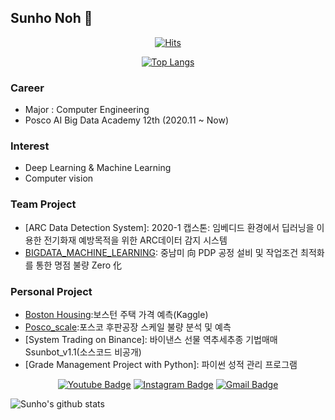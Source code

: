 ﻿## Sunho Noh 👋

  <div align=center>

  [![Hits](https://hits.seeyoufarm.com/api/count/incr/badge.svg?url=https%3A%2F%2Fgithub.com%2Fnsh6547)](https://hits.seeyoufarm.com)
  
  </div>
  
  
  <div align=center>
  
  [![Top Langs](https://github-readme-stats.vercel.app/api/top-langs/?username=nsh6547&layout=compact)](https://github.com/anuraghazra/github-readme-stats)
  
  </div>

### Career
* Major : Computer Engineering
* Posco AI Big Data Academy 12th (2020.11 ~ Now)


### Interest
- Deep Learning & Machine Learning
- Computer vision

### Team Project
- [ARC Data Detection System]: 2020-1 캡스톤: 임베디드 환경에서 딥러닝을 이용한 전기화재 예방목적을 위한 ARC데이터 감지 시스템
- [BIGDATA_MACHINE_LEARNING](https://github.com/nsh6547/POSCO_BigdataProject_PDP-ProcessImprovement): 중남미 向 PDP 공정 설비 및 작업조건 최적화를 통한 명점 불량 Zero 化

### Personal Project
- [Boston Housing](https://github.com/nsh6547/POSCO_BigdataProject_PDP-ProcessImprovement):보스턴 주택 가격 예측(Kaggle)
- [Posco_scale](https://github.com/nsh6547/POSCO_BigdataProject_PDP-ProcessImprovement):포스코 후판공장 스케일 불량 분석 및 예측
- [System Trading on Binance]: 바이낸스 선물 역추세추종 기법매매 Ssunbot_v1.1(소스코드 비공개)
- [Grade Management Project with Python]: 파이썬 성적 관리 프로그램




<div align=center>

[![Youtube Badge](https://img.shields.io/badge/Youtube-ff0000?style=flat-square&logo=youtube&link=https://www.youtube.com/channel/UCSqTyzqkV8qCR8atX8lf9aA)](https://www.youtube.com/channel/UCSqTyzqkV8qCR8atX8lf9aA) 
[![Instagram Badge](https://img.shields.io/badge/-Instagram-dd2a7b?style=flat-square&logo=instagram&logoColor=white&link=https://www.instagram.com/line._.ho/)](https://www.instagram.com/line._.ho/) 
[![Gmail Badge](https://img.shields.io/badge/-Gmail-d14836?style=flat-square&logo=Gmail&logoColor=white&link=mailto:nsh6547@gmail.com)](mailto:nsh6547@gmail.com)
</div>

![Sunho's github stats](https://github-readme-stats.vercel.app/api?username=nsh6547&show_icons=true&hide_border=true)


